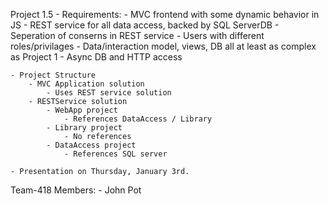 Project 1.5 
	- Requirements:
		- MVC frontend with some dynamic behavior in JS
		- REST service for all data access, backed by
			SQL ServerDB
		- Seperation of conserns in REST service
		- Users with different roles/privilages 
		- Data/interaction model, views, DB all at least
			as complex as Project 1
		- Async DB and HTTP access
	
	- Project Structure
		- MVC Application solution
			- Uses REST service solution 
		- RESTService solution
			- WebApp project
				- References DataAccess / Library
			- Library project
				- No references
			- DataAccess project
				- References SQL server
				
	- Presentation on Thursday, January 3rd.
	
Team-418 Members:
	- John Pot